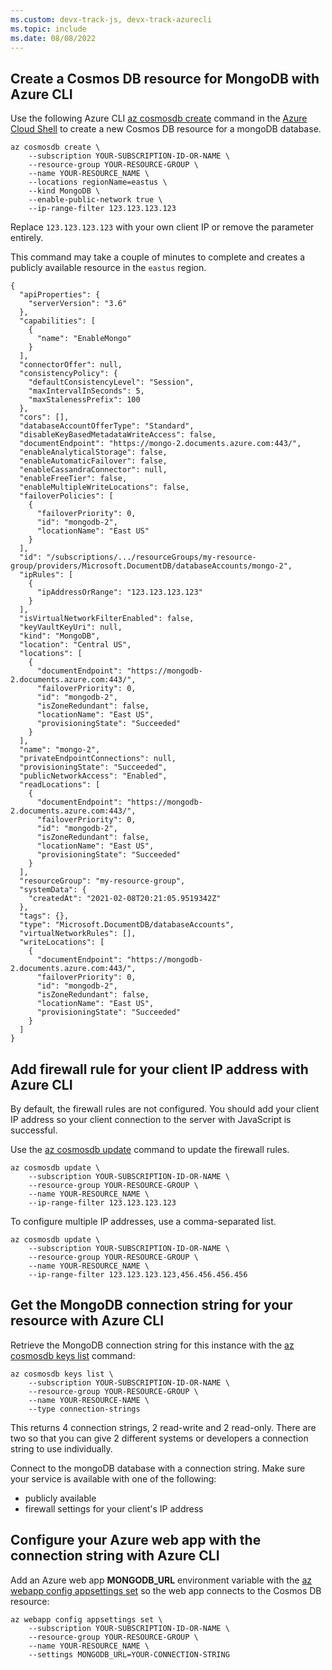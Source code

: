 ```yaml
---
ms.custom: devx-track-js, devx-track-azurecli
ms.topic: include
ms.date: 08/08/2022
---
```

<a name="create-a-cosmos-db-resource-for-mongodb"></a>

## Create a Cosmos DB resource for MongoDB with Azure CLI

Use the following Azure CLI [az cosmosdb create](/cli/azure/cosmosdb#az-cosmosdb-create) command in the [Azure Cloud Shell](https://shell.azure.com) to create a new Cosmos DB resource for a mongoDB database. 

```azurecli
az cosmosdb create \
    --subscription YOUR-SUBSCRIPTION-ID-OR-NAME \
    --resource-group YOUR-RESOURCE-GROUP \
    --name YOUR-RESOURCE_NAME \
    --locations regionName=eastus \
    --kind MongoDB \
    --enable-public-network true \
    --ip-range-filter 123.123.123.123 
```

Replace `123.123.123.123` with your own client IP or remove the parameter entirely. 

This command may take a couple of minutes to complete and creates a publicly available resource in the `eastus` region. 

```text
{
  "apiProperties": {
    "serverVersion": "3.6"
  },
  "capabilities": [
    {
      "name": "EnableMongo"
    }
  ],
  "connectorOffer": null,
  "consistencyPolicy": {
    "defaultConsistencyLevel": "Session",
    "maxIntervalInSeconds": 5,
    "maxStalenessPrefix": 100
  },
  "cors": [],
  "databaseAccountOfferType": "Standard",
  "disableKeyBasedMetadataWriteAccess": false,
  "documentEndpoint": "https://mongo-2.documents.azure.com:443/",
  "enableAnalyticalStorage": false,
  "enableAutomaticFailover": false,
  "enableCassandraConnector": null,
  "enableFreeTier": false,
  "enableMultipleWriteLocations": false,
  "failoverPolicies": [
    {
      "failoverPriority": 0,
      "id": "mongodb-2",
      "locationName": "East US"
    }
  ],
  "id": "/subscriptions/.../resourceGroups/my-resource-group/providers/Microsoft.DocumentDB/databaseAccounts/mongo-2",
  "ipRules": [
    {
      "ipAddressOrRange": "123.123.123.123"
    }
  ],
  "isVirtualNetworkFilterEnabled": false,
  "keyVaultKeyUri": null,
  "kind": "MongoDB",
  "location": "Central US",
  "locations": [
    {
      "documentEndpoint": "https://mongodb-2.documents.azure.com:443/",
      "failoverPriority": 0,
      "id": "mongodb-2",
      "isZoneRedundant": false,
      "locationName": "East US",
      "provisioningState": "Succeeded"
    }
  ],
  "name": "mongo-2",
  "privateEndpointConnections": null,
  "provisioningState": "Succeeded",
  "publicNetworkAccess": "Enabled",
  "readLocations": [
    {
      "documentEndpoint": "https://mongodb-2.documents.azure.com:443/",
      "failoverPriority": 0,
      "id": "mongodb-2",
      "isZoneRedundant": false,
      "locationName": "East US",
      "provisioningState": "Succeeded"
    }
  ],
  "resourceGroup": "my-resource-group",
  "systemData": {
    "createdAt": "2021-02-08T20:21:05.9519342Z"
  },
  "tags": {},
  "type": "Microsoft.DocumentDB/databaseAccounts",
  "virtualNetworkRules": [],
  "writeLocations": [
    {
      "documentEndpoint": "https://mongodb-2.documents.azure.com:443/",
      "failoverPriority": 0,
      "id": "mongodb-2",
      "isZoneRedundant": false,
      "locationName": "East US",
      "provisioningState": "Succeeded"
    }
  ]
}
```

## Add firewall rule for your client IP address with Azure CLI

By default, the firewall rules are not configured. You should add your client IP address so your client connection to the server with JavaScript is successful.

Use the [az cosmosdb update](/cli/azure/cosmosdb#az-cosmosdb-update) command to update the firewall rules.

```azurecli
az cosmosdb update \
    --subscription YOUR-SUBSCRIPTION-ID-OR-NAME \
    --resource-group YOUR-RESOURCE-GROUP \
    --name YOUR-RESOURCE_NAME \
    --ip-range-filter 123.123.123.123
```

To configure multiple IP addresses, use a comma-separated list.

```azurecli
az cosmosdb update \
    --subscription YOUR-SUBSCRIPTION-ID-OR-NAME \
    --resource-group YOUR-RESOURCE-GROUP \
    --name YOUR-RESOURCE_NAME \
    --ip-range-filter 123.123.123.123,456.456.456.456
```

<a name="get-the-mongodb-connection-string-for-your-resource"></a>

## Get the MongoDB connection string for your resource with Azure CLI

Retrieve the MongoDB connection string for this instance with the [az cosmosdb keys list](/cli/azure/cosmosdb/keys#az-cosmosdb-keys-list) command:

```azurecli
az cosmosdb keys list \
    --subscription YOUR-SUBSCRIPTION-ID-OR-NAME \
    --resource-group YOUR-RESOURCE-GROUP \
    --name YOUR-RESOURCE-NAME \
    --type connection-strings 
```

This returns 4 connection strings, 2 read-write and 2 read-only. There are two so that you can give 2 different systems or developers a connection string to use individually. 

Connect to the mongoDB database with a connection string. Make sure your service is available with one of the following:

* publicly available
* firewall settings for your client's IP address

<a name="configure-your-azure-web-app-with-the-connection-string"></a>

## Configure your Azure web app with the connection string with Azure CLI

Add an Azure web app **MONGODB_URL** environment variable with the [az webapp config appsettings set](/cli/azure/webapp/config/appsettings#az-webapp-config-appsettings-set) so the web app connects to the Cosmos DB resource:

```azurecli
az webapp config appsettings set \
    --subscription YOUR-SUBSCRIPTION-ID-OR-NAME \
    --resource-group YOUR-RESOURCE-GROUP \
    --name YOUR-RESOURCE_NAME \
    --settings MONGODB_URL=YOUR-CONNECTION-STRING
```
